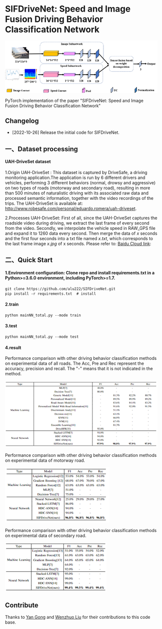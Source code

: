 
# **SIFDriveNet: Speed and Image Fusion Driving Behavior Classification Network**



![](network2.PNG)

PyTorch implementation of the paper "SIFDriveNet: Speed and Image Fusion Driving Behavior Classification Network"



## **Changelog**



- [2022-10-26] Release the initial code for SIFDriveNet.



## **一、Dataset processing**



#### **UAH-DriveSet dataset**

1.Origin UAH-DriveSet : This dataset is captured by DriveSafe, a driving monitoring application.The application is run by 6 different drivers and vehicles, performing 3 different behaviors (normal, drowsy and aggressive) on two types of roads (motorway and secondary road), resulting in more than 500 minutes of naturalistic driving with its associated raw data and processed semantic information, together with the video recordings of the trips. The UAH-DriveSet is available at: http://www.robesafe.com/personal/eduardo.romera/uah-driveset.

2.Processes UAH-DriveSet: First of all, since the UAH-DriveSet captures the roadside video during driving, we extract the last frame of every second from the video. Secondly, we interpolate the vehicle speed in RAW_GPS file and expand it to 1260 data every second. Then merge the data of *x* seconds and the first four seconds into a txt file named *x.txt*, which corresponds to the last frame image *x.jpg* of x seconds. Please refer to: [Baidu Cloud link](https://pan.baidu.com/s/1BOK_4rewfofSY79V82muEg?pwd=44sX): 




## **二、Quick Start**

#### 1.Environment configuration: Clone repo and install requirements.txt in a Python>=3.6.0 environment, including PyTorch>=1.7.

```
git clone https://github.com/alu222/SIFDriveNet.git
pip install -r requirements.txt  # install
```

#### 2.train

```
python mainNN_total.py --mode train
```

#### 3.test

```
python mainNN_total.py --mode test
```

#### 4.result

Performance comparison with other driving behavior classification methods on experimental data of all roads. The Acc, Pre and Rec represent the accuracy, precision and recall. The "-" means that it is not indicated in the method.

![](resultall.PNG)



Performance comparison with other driving behavior classification methods on experimental data of motorway road.

![](resultmotor.PNG)



Performance comparison with other driving behavior classification methods on experimental data of secondary road.

![](resultsecond.PNG)

## **Contribute**


Thanks to [Yan Gong](https://github.com/gongyan1) and [Wenzhuo Liu](https://github.com/liuwenzhuo1) for their contributions to this code base.
